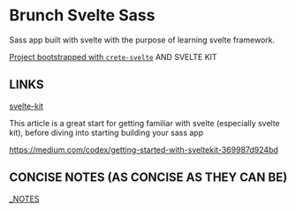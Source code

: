 # Brunch Svelte Sass

Sass app built with svelte with the purpose of learning svelte framework.

[Project bootstrapped with `crete-svelte`](https://github.com/sveltejs/kit/tree/master/packages/create-svelte) AND SVELTE KIT

## LINKS

[svelte-kit](https://kit.svelte.dev/)

This article is a great start for getting familiar with svelte (especially svelte kit), before diving into starting building your sass app

<https://medium.com/codex/getting-started-with-sveltekit-369987d924bd>

## CONCISE NOTES (AS CONCISE AS THEY CAN BE)

[_NOTES](/__NOTES/)